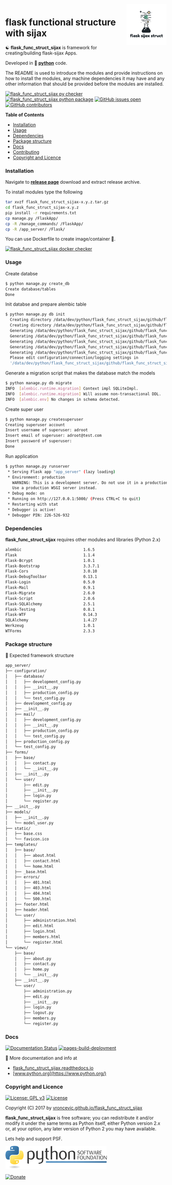 <img align="right" src="https://raw.githubusercontent.com/vroncevic/flask_func_struct_sijax/dev/docs/flask_func_struct_sijax_logo.png" width="25%">

# flask functional structure with sijax

☯️ **flask_func_struct_sijax** is framework for creating/building flask-sijax Apps.

Developed in 🐍 **[python](https://www.python.org/)** code.

The README is used to introduce the modules and provide instructions on
how to install the modules, any machine dependencies it may have and any
other information that should be provided before the modules are installed.

[![flask_func_struct_sijax py checker](https://github.com/vroncevic/flask_func_struct_sijax/actions/workflows/flask_func_struct_sijax_py_checker.yml/badge.svg)](https://github.com/vroncevic/flask_func_struct_sijax/actions/workflows/flask_func_struct_sijax_py_checker.yml) [![flask_func_struct_sijax python package](https://github.com/vroncevic/flask_func_struct_sijax/actions/workflows/flask_func_struct_sijax_package.yml/badge.svg)](https://github.com/vroncevic/flask_func_struct_sijax/actions/workflows/flask_func_struct_sijax_package.yml) [![GitHub issues open](https://img.shields.io/github/issues/vroncevic/flask_func_struct_sijax.svg)](https://github.com/vroncevic/flask_func_struct_sijax/issues) [![GitHub contributors](https://img.shields.io/github/contributors/vroncevic/flask_func_struct_sijax.svg)](https://github.com/vroncevic/flask_func_struct_sijax/graphs/contributors)

<!-- START doctoc generated TOC please keep comment here to allow auto update -->
<!-- DON'T EDIT THIS SECTION, INSTEAD RE-RUN doctoc TO UPDATE -->
**Table of Contents**

- [Installation](#installation)
- [Usage](#usage)
- [Dependencies](#dependencies)
- [Package structure](#package-structure)
- [Docs](#docs)
- [Contributing](#contributing)
- [Copyright and Licence](#copyright-and-licence)

<!-- END doctoc generated TOC please keep comment here to allow auto update -->

### Installation

Navigate to **[release page](https://github.com/vroncevic/flask_func_struct_sijax/releases)** download and extract release archive.

To install modules type the following

```bash
tar xvzf flask_func_struct_sijax-x.y.z.tar.gz
cd flask_func_struct_sijax-x.y.z
pip install -r requirements.txt
cp manage.py /FlaskApp/
cp -R /manage_commands/ /FlaskApp/
cp -R /app_server/ /Flask/
```

You can use Dockerfile to create image/container 🚢.

[![flask_func_struct_sijax docker checker](https://github.com/vroncevic/flask_func_struct_sijax/actions/workflows/flask_func_struct_sijax_docker_checker.yml/badge.svg)](https://github.com/vroncevic/flask_func_struct_sijax/actions/workflows/flask_func_struct_sijax_docker_checker.yml)

### Usage

Create databse

```bash
$ python manage.py create_db
Create database/tables
Done
```

Init databse and prepare alembic table

```bash
$ python manage.py db init
  Creating directory /data/dev/python/flask_func_struct_sijax/github/flask_func_struct_sijax/migrations ...  done
  Creating directory /data/dev/python/flask_func_struct_sijax/github/flask_func_struct_sijax/migrations/versions ...  done
  Generating /data/dev/python/flask_func_struct_sijax/github/flask_func_struct_sijax/migrations/env.pyc ...  done
  Generating /data/dev/python/flask_func_struct_sijax/github/flask_func_struct_sijax/migrations/env.py ...  done
  Generating /data/dev/python/flask_func_struct_sijax/github/flask_func_struct_sijax/migrations/alembic.ini ...  done
  Generating /data/dev/python/flask_func_struct_sijax/github/flask_func_struct_sijax/migrations/README ...  done
  Generating /data/dev/python/flask_func_struct_sijax/github/flask_func_struct_sijax/migrations/script.py.mako ...  done
  Please edit configuration/connection/logging settings in
  '/data/dev/python/flask_func_struct_sijax/github/flask_func_struct_sijax/migrations/alembic.ini' before proceeding.
```

Generate a migration script that makes the database match the models

```bash
$ python manage.py db migrate
INFO  [alembic.runtime.migration] Context impl SQLiteImpl.
INFO  [alembic.runtime.migration] Will assume non-transactional DDL.
INFO  [alembic.env] No changes in schema detected.
```

Create super user

```bash
$ python manage.py createsuperuser
Creating superuser account
Insert username of superuser: adroot
Insert email of superuser: adroot@test.com
Insert password of superuser: 
Done
```

Run application

```bash
$ python manage.py runserver
 * Serving Flask app "app_server" (lazy loading)
 * Environment: production
   WARNING: This is a development server. Do not use it in a production deployment.
   Use a production WSGI server instead.
 * Debug mode: on
 * Running on http://127.0.0.1:5000/ (Press CTRL+C to quit)
 * Restarting with stat
 * Debugger is active!
 * Debugger PIN: 226-526-932
```

### Dependencies

**flask_func_struct_sijax** requires other modules and libraries (Python 2.x)

```bash
alembic                           1.6.5
Flask                             1.1.4
Flask-Bcrypt                      1.0.1
Flask-Bootstrap                   3.3.7.1
Flask-Cors                        3.0.10
Flask-DebugToolbar                0.13.1
Flask-Login                       0.5.0
Flask-Mail                        0.9.1
Flask-Migrate                     2.6.0
Flask-Script                      2.0.6
Flask-SQLAlchemy                  2.5.1
Flask-Testing                     0.8.1
Flask-WTF                         0.14.3
SQLAlchemy                        1.4.27
Werkzeug                          1.0.1
WTForms                           2.3.3
```

### Package structure

🧰 Expected framework structure

```bash
app_server/
├── configuration/
│   ├── database/
│   │   ├── development_config.py
│   │   ├── __init__.py
│   │   ├── production_config.py
│   │   └── test_config.py
│   ├── development_config.py
│   ├── __init__.py
│   ├── mail/
│   │   ├── development_config.py
│   │   ├── __init__.py
│   │   ├── production_config.py
│   │   └── test_config.py
│   ├── production_config.py
│   └── test_config.py
├── forms/
│   ├── base/
│   │   ├── contact.py
│   │   └── __init__.py
│   ├── __init__.py
│   └── user/
│       ├── edit.py
│       ├── __init__.py
│       ├── login.py
│       └── register.py
├── __init__.py
├── models/
│   ├── __init__.py
│   └── model_user.py
├── static/
│   ├── base.css
│   └── favicon.ico
├── templates/
│   ├── base/
│   │   ├── about.html
│   │   ├── contact.html
│   │   └── home.html
│   ├── _base.html
│   ├── errors/
│   │   ├── 401.html
│   │   ├── 403.html
│   │   ├── 404.html
│   │   └── 500.html
│   ├── footer.html
│   ├── header.html
│   └── user/
│       ├── administration.html
│       ├── edit.html
│       ├── login.html
│       ├── members.html
│       └── register.html
└── views/
    ├── base/
    │   ├── about.py
    │   ├── contact.py
    │   ├── home.py
    │   └── __init__.py
    ├── __init__.py
    └── user/
        ├── administration.py
        ├── edit.py
        ├── __init__.py
        ├── login.py
        ├── logout.py
        ├── members.py
        └── register.py
```

### Docs

[![Documentation Status](https://readthedocs.org/projects/flask-func-struct-sijax/badge/?version=latest)](https://flask-func-struct-sijax.readthedocs.io/en/latest/?badge=latest) [![pages-build-deployment](https://github.com/vroncevic/flask_func_struct_sijax/actions/workflows/pages/pages-build-deployment/badge.svg)](https://github.com/vroncevic/flask_func_struct_sijax/actions/workflows/pages/pages-build-deployment)

📗 More documentation and info at

* [flask_func_struct_sijax.readthedocs.io](https://flask_func_struct_sijax.readthedocs.io/en/latest/)
* [www.python.org](https://www.python.org/)

### Copyright and Licence

[![License: GPL v3](https://img.shields.io/badge/License-GPLv3-blue.svg)](https://www.gnu.org/licenses/gpl-3.0) [![License](https://img.shields.io/badge/License-Apache%202.0-blue.svg)](https://opensource.org/licenses/Apache-2.0)

Copyright (C) 2017 by [vroncevic.github.io/flask_func_struct_sijax](https://vroncevic.github.io/flask_func_struct_sijax/)

**flask_func_struct_sijax** is free software; you can redistribute it and/or modify
it under the same terms as Python itself, either Python version 2.x or,
at your option, any later version of Python 2 you may have available.

Lets help and support PSF.

[![Python Software Foundation](https://raw.githubusercontent.com/vroncevic/flask_func_struct_sijax/dev/docs/psf-logo-alpha.png)](https://www.python.org/psf/)

[![Donate](https://www.paypalobjects.com/en_US/i/btn/btn_donateCC_LG.gif)](https://psfmember.org/index.php?q=civicrm/contribute/transact&reset=1&id=2)
